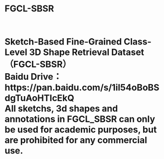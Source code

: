 <h1>FGCL-SBSR<h1><br/>
Sketch-Based Fine-Grained Class-Level 3D Shape Retrieval Dataset（FGCL-SBSR）<br/>
Baidu Drive：<br/>
https://pan.baidu.com/s/1il54oBoBSdgTuAoHTIcEkQ<br/>
All sketchs, 3d shapes and annotations in FGCL_SBSR can only be used for academic purposes, but are prohibited for any commercial use.<br/>
